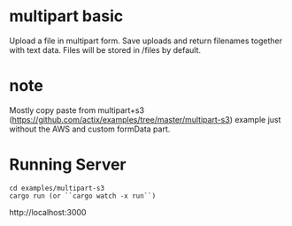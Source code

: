 # multipart basic
Upload a file in multipart form. Save uploads and return filenames together with text data.
Files will be stored in /files by default. 

# note
Mostly copy paste from multipart+s3 (https://github.com/actix/examples/tree/master/multipart-s3) example just without the AWS and custom formData part.


# Running Server
```
cd examples/multipart-s3
cargo run (or ``cargo watch -x run``)
```
http://localhost:3000   




